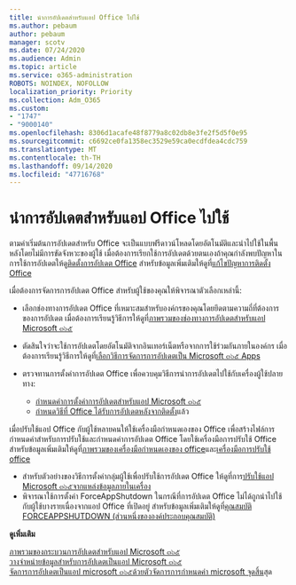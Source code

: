 ```yaml
---
title: นำการอัปเดตสำหรับแอป Office ไปใช้
ms.author: pebaum
author: pebaum
manager: scotv
ms.date: 07/24/2020
ms.audience: Admin
ms.topic: article
ms.service: o365-administration
ROBOTS: NOINDEX, NOFOLLOW
localization_priority: Priority
ms.collection: Adm_O365
ms.custom:
- "1747"
- "9000140"
ms.openlocfilehash: 8306d1acafe48f8779a8c02db8e3fe2f5d5f0e95
ms.sourcegitcommit: c6692ce0fa1358ec3529e59ca0ecdfdea4cdc759
ms.translationtype: MT
ms.contentlocale: th-TH
ms.lasthandoff: 09/14/2020
ms.locfileid: "47716768"
---
```

# <a name="apply-updates-for-office-apps"></a>นำการอัปเดตสำหรับแอป Office ไปใช้

ตามค่าเริ่มต้นการอัปเดตสำหรับ Office จะเป็นแบบฟรีดาวน์โหลดโดยอัตโนมัติและนำไปใช้ในพื้นหลังโดยไม่มีการขัดจังหวะของผู้ใช้ เมื่อต้องการเรียกใช้การอัปเดตด้วยตนเองถ้าคุณกำลังพบปัญหาในการใช้การอัปเดตให้ดู[ติดตั้งการอัปเดต Office](https://support.office.com/article/install-office-updates-2ab296f3-7f03-43a2-8e50-46de917611c5) สำหรับข้อมูลเพิ่มเติมให้ดูที่[แก้ไขปัญหาการติดตั้ง Office](https://support.microsoft.com/office/troubleshoot-installing-office-35ff2def-e0b2-4dac-9784-4cf212c1f6c2?ui=en-us&rs=en-us&ad=us#O365Plans=signinorgid)

เมื่อต้องการจัดการการอัปเดต Office สำหรับผู้ใช้ของคุณให้พิจารณาตัวเลือกเหล่านี้:

- เลือกช่องทางการอัปเดต Office ที่เหมาะสมสำหรับองค์กรของคุณโดยยึดตามความถี่ที่ต้องการของการอัปเดต เมื่อต้องการเรียนรู้วิธีการให้ดูที่[ภาพรวมของช่องทางการอัปเดตสำหรับแอป Microsoft ๓๖๕](https://docs.microsoft.com/deployoffice/overview-of-update-channels-for-office-365-proplus)

- ตัดสินใจว่าจะใช้การอัปเดตโดยอัตโนมัติจากอินเทอร์เน็ตหรือจากการใช้ร่วมกันภายในองค์กร เมื่อต้องการเรียนรู้วิธีการให้ดูที่[เลือกวิธีการจัดการการอัปเดตเป็น Microsoft ๓๖๕ Apps](https://docs.microsoft.com/deployoffice/choose-how-to-manage-updates-to-office-365-proplus)

- ตรวจทานการตั้งค่าการอัปเดต Office เพื่อควบคุมวิธีการนำการอัปเดตไปใช้กับเครื่องผู้ใช้ปลายทาง:

    - [กำหนดค่าการตั้งค่าการอัปเดตสำหรับแอป Microsoft ๓๖๕](https://docs.microsoft.com/deployoffice/configure-update-settings-for-office-365-proplus)
    - [กำหนดวิธีที่ Office ได้รับการอัปเดตหลังจากติดตั้ง](https://docs.microsoft.com/deployoffice/configuration-options-for-the-office-2016-deployment-tool#updates-element)แล้ว

เมื่อปรับใช้แอป Office กับผู้ใช้หลายคนให้ใช้เครื่องมือกำหนดเองของ Office เพื่อสร้างไฟล์การกำหนดค่าสำหรับการปรับใช้และกำหนดค่าการอัปเดต Office โดยใช้เครื่องมือการปรับใช้ Office สำหรับข้อมูลเพิ่มเติมให้ดูที่[ภาพรวมของเครื่องมือกำหนดเองของ office](https://docs.microsoft.com/DeployOffice/overview-of-the-office-customization-tool-for-click-to-run)และ[เครื่องมือการปรับใช้ office](https://go.microsoft.com/fwlink/p/?LinkID=626065)

- สำหรับตัวอย่างของวิธีการตั้งค่ากลุ่มผู้ใช้เพื่อปรับใช้การอัปเดต Office ให้ดูที่การ[ปรับใช้แอป Microsoft ๓๖๕จากแหล่งข้อมูลภายในเครื่อง](https://docs.microsoft.com/deployoffice/deploy-office-365-proplus-from-a-local-source)
-   พิจารณาใช้การตั้งค่า ForceAppShutdown ในกรณีที่การอัปเดต Office ไม่ได้ถูกนำไปใช้กับผู้ใช้บางรายเนื่องจากแอป Office ที่เปิดอยู่ สำหรับข้อมูลเพิ่มเติมให้ดูที่[คุณสมบัติ FORCEAPPSHUTDOWN (ส่วนหนึ่งขององค์ประกอบคุณสมบัติ)](https://docs.microsoft.com/deployoffice/configuration-options-for-the-office-2016-deployment-tool#forceappshutdown-property-part-of-property-element) 

**ดูเพิ่มเติม**

[ภาพรวมของกระบวนการอัปเดตสำหรับแอป Microsoft ๓๖๕](https://docs.microsoft.com/deployoffice/overview-of-the-update-process-for-office-365-proplus)  
[วางจำหน่ายข้อมูลสำหรับการอัปเดตเป็นแอป Microsoft ๓๖๕](https://docs.microsoft.com/officeupdates/release-notes-office365-proplus)  
[จัดการการอัปเดตเป็นแอป microsoft ๓๖๕ด้วยตัวจัดการการกำหนดค่า microsoft จุดสิ้น](https://docs.microsoft.com/deployoffice/manage-updates-to-office-365-proplus-with-system-center-configuration-manager)สุด  
